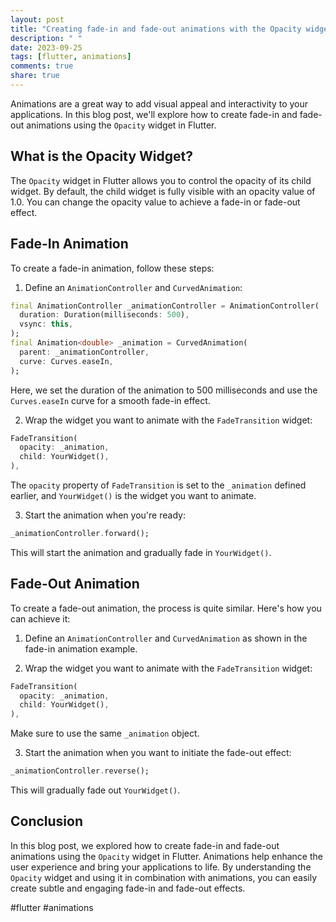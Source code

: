 ```yaml
---
layout: post
title: "Creating fade-in and fade-out animations with the Opacity widget"
description: " "
date: 2023-09-25
tags: [flutter, animations]
comments: true
share: true
---
```


Animations are a great way to add visual appeal and interactivity to your applications. In this blog post, we'll explore how to create fade-in and fade-out animations using the `Opacity` widget in Flutter.

## What is the Opacity Widget?

The `Opacity` widget in Flutter allows you to control the opacity of its child widget. By default, the child widget is fully visible with an opacity value of 1.0. You can change the opacity value to achieve a fade-in or fade-out effect.

## Fade-In Animation

To create a fade-in animation, follow these steps:

1. Define an `AnimationController` and `CurvedAnimation`:

```dart
final AnimationController _animationController = AnimationController(
  duration: Duration(milliseconds: 500),
  vsync: this,
);
final Animation<double> _animation = CurvedAnimation(
  parent: _animationController,
  curve: Curves.easeIn,
);
```

Here, we set the duration of the animation to 500 milliseconds and use the `Curves.easeIn` curve for a smooth fade-in effect.

2. Wrap the widget you want to animate with the `FadeTransition` widget:

```dart
FadeTransition(
  opacity: _animation,
  child: YourWidget(),
),
```

The `opacity` property of `FadeTransition` is set to the `_animation` defined earlier, and `YourWidget()` is the widget you want to animate.

3. Start the animation when you're ready:

```dart
_animationController.forward();
```

This will start the animation and gradually fade in `YourWidget()`.

## Fade-Out Animation

To create a fade-out animation, the process is quite similar. Here's how you can achieve it:

1. Define an `AnimationController` and `CurvedAnimation` as shown in the fade-in animation example.

2. Wrap the widget you want to animate with the `FadeTransition` widget:

```dart
FadeTransition(
  opacity: _animation,
  child: YourWidget(),
),
```

Make sure to use the same `_animation` object.

3. Start the animation when you want to initiate the fade-out effect:

```dart
_animationController.reverse();
```

This will gradually fade out `YourWidget()`.

## Conclusion

In this blog post, we explored how to create fade-in and fade-out animations using the `Opacity` widget in Flutter. Animations help enhance the user experience and bring your applications to life. By understanding the `Opacity` widget and using it in combination with animations, you can easily create subtle and engaging fade-in and fade-out effects.

#flutter #animations